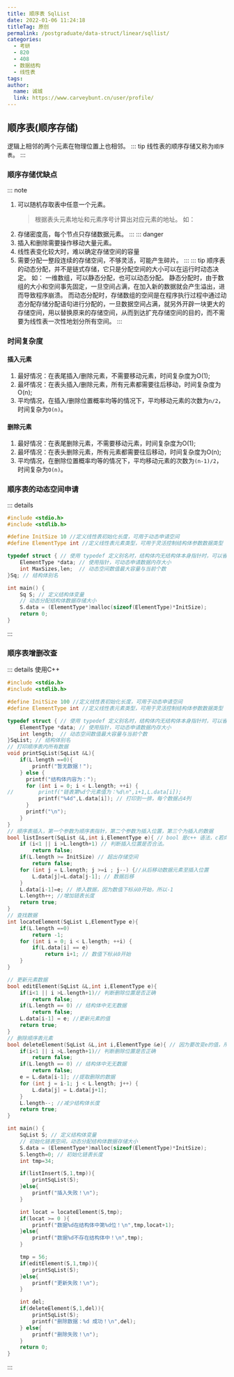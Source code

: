 ```yaml
---
title: 顺序表 SqlList
date: 2022-01-06 11:24:18
titleTag: 原创
permalink: /postgraduate/data-struct/linear/sqllist/
categories: 
  - 考研
  - 820
  - 408
  - 数据结构
  - 线性表
tags: 
author: 
  name: 诚城
  link: https://www.carveybunt.cn/user/profile/
---
```


## 顺序表(顺序存储)

逻辑上相邻的两个元素在物理位置上也相邻。
::: tip
线性表的顺序存储又称为`顺序表`。
:::

### 顺序存储优缺点

::: note

1. 可以随机存取表中任意一个元素。
   > 根据表头元素地址和元素序号计算出对应元素的地址。
     如：
2. 存储密度高，每个节点只存储数据元素。
:::
::: danger
1. 插入和删除需要操作移动大量元素。
2. 线性表变化较大时，难以确定存储空间的容量
3. 需要分配一整段连续的存储空间，不够灵活，可能产生碎片。
:::
::: tip
顺序表的动态分配，并不是链式存储，它只是分配空间的大小可以在运行时动态决定。
如：
一维数组，可以静态分配，也可以动态分配。
静态分配时，由于数组的大小和空间事先固定，一旦空间占满，在加入新的数据就会产生溢出，进而导致程序崩溃。
而动态分配时，存储数组的空间是在程序执行过程中通过动态分配存储分配语句进行分配的，一旦数据空间占满，就另外开辟一块更大的存储空间，用以替换原来的存储空间，从而到达扩充存储空间的目的，而不需要为线性表一次性地划分所有空间。
:::

### 时间复杂度

#### 插入元素

1. 最好情况：在表尾插入/删除元素，不需要移动元素，时间复杂度为O(1);
1. 最坏情况：在表头插入/删除元素，所有元素都需要往后移动，时间复杂度为O(n);
2. 平均情况，在插入/删除位置概率均等的情况下，平均移动元素的次数为`n/2`，时间复杂为`O(n)`。

#### 删除元素

1. 最好情况：在表尾删除元素，不需要移动元素，时间复杂度为O(1);
1. 最坏情况：在表头删除元素，所有元素都需要往后移动，时间复杂度为O(n);
2. 平均情况，在删除位置概率均等的情况下，平均移动元素的次数为`(n-1)/2`，时间复杂为`O(n)`。

### 顺序表的动态空间申请

::: details

```c
#include <stdio.h>
#include <stdlib.h>

#define InitSize 10 //定义线性表初始化长度，可用于动态申请空间
#define ElementType int //定义线性表元素类型，可用于灵活控制结构体参数数据类型

typedef struct { // 使用 typedef 定义别名时，结构体内无结构体本身指针时，可以省略结构体名称
    ElementType *data; // 使用指针，可动态申请数据内存大小
    int MaxSizes,len;  // 动态空间数值最大容量与当前个数
}Sq; // 结构体别名

int main() {
    Sq S; // 定义结构体变量
    // 动态分配结构体数据存储大小
    S.data = (ElementType*)malloc(sizeof(ElementType)*InitSize);
    return 0;
}
```

:::

### 顺序表增删改查

::: details
使用C++

```c
#include <stdio.h>
#include <stdlib.h>

#define InitSize 100 //定义线性表初始化长度，可用于动态申请空间
#define ElementType int //定义线性表元素类型，可用于灵活控制结构体参数数据类型

typedef struct { // 使用 typedef 定义别名时，结构体内无结构体本身指针时，可以省略结构体名称
    ElementType *data; // 使用指针，可动态申请数据内存大小
    int length;  // 动态空间数值最大容量与当前个数
}SqList; // 结构体别名
// 打印顺序表内所有数据
void printSqList(SqList &L){
    if(L.length ==0){
        printf("暂无数据！");
    } else {
      printf("结构体内容为：");
      for (int i = 0; i < L.length; ++i) {
//        printf("链表第%d个元素值为：%d\n",i+1,L.data[i]);
          printf("%4d",L.data[i]); // 打印到一排，每个数据占4列
      }
      printf("\n");
    }
}
// 顺序表插入，第一个参数为顺序表指针，第二个参数为插入位置，第三个为插入的数据
bool listInsert(SqList &L,int i,ElementType e){ // bool 是c++ 语法，c若向使用，需引入stdbool.h C99
    if (i<1 || i >L.length+1) // 判断插入位置是否合法。
        return false;
    if(L.length >= InitSize) // 超出存储空间
        return false;
    for (int j = L.length; j >=i ; j--) {//从后移动数据元素至插入位置
        L.data[j]=L.data[j-1]; // 数据后移
    }
    L.data[i-1]=e; // 掺入数据，因为数值下标从0开始，所以-1
    L.length++; //增加链表长度
    return true;
}
// 查找数据
int locateElement(SqList L,ElementType e){
    if(L.length ==0)
        return -1;
    for (int i = 0; i < L.length; ++i) {
        if(L.data[i] == e)
            return i+1; // 数值下标从0开始
    }
}

// 更新元素数据
bool editElement(SqList &L,int i,ElementType e){
    if(i<1 || i >L.length+1)// 判断删除位置是否正确
        return false;
    if(L.length == 0) // 结构体中无无数据
        return false;
    L.data[i-1] = e; //更新元素的值
    return true;
}
// 删除顺序表元素
bool deleteElement(SqList &L,int i,ElementType &e){ // 因为要改变e的值，所以这里要&引用
    if(i<1 || i >L.length+1)// 判断删除位置是否正确
        return false;
    if(L.length == 0) // 结构体中无无数据
        return false;
    e = L.data[i-1]; //提取删除的数据
    for (int j = i-1; j < L.length; j++) {
        L.data[j] = L.data[j+1];
    }
    L.length--; //减少结构体长度
    return true;
}

int main() {
    SqList S; // 定义结构体变量
    // 初始化链表空间，动态分配结构体数据存储大小
    S.data = (ElementType*)malloc(sizeof(ElementType)*InitSize);
    S.length=0; // 初始化链表长度
    int tmp=34;

    if(listInsert(S,1,tmp)){
        printSqList(S);
    }else{
        printf("插入失败！\n");
    }

    int locat = locateElement(S,tmp);
    if(locat >= 0 ){
        printf("数据%d在结构体中第%d位！\n",tmp,locat+1);
    }else{
        printf("数据%d不存在结构体中！\n",tmp);
    }

    tmp = 56;
    if(editElement(S,1,tmp)){
        printSqList(S);
    }else{
        printf("更新失败！\n");
    }

    int del;
    if(deleteElement(S,1,del)){
        printSqList(S);
        printf("删除数据：%d 成功！\n",del);
    } else{
        printf("删除失败！\n");
    }
    return 0;
}
```

:::
